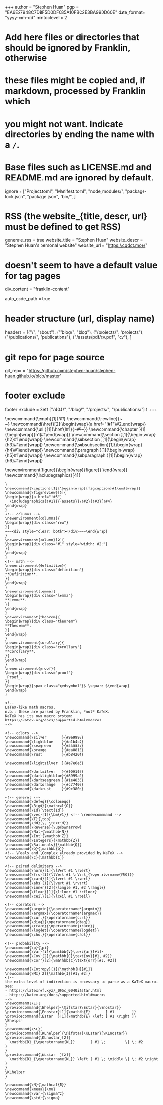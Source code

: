 <!--
Add here global page variables to use throughout your website.
-->
+++
author = "Stephen Huan"
pgp = "EA6E27948C7DBF5D0DF085A10FBC2E3BA99DD60E"
date_format= "yyyy-mm-dd"
mintoclevel = 2

# Add here files or directories that should be ignored by Franklin, otherwise
# these files might be copied and, if markdown, processed by Franklin which
# you might not want. Indicate directories by ending the name with a `/`.
# Base files such as LICENSE.md and README.md are ignored by default.
ignore = ["Project.toml", "Manifest.toml",
          "node_modules/", "package-lock.json", "package.json",
          "bin/",
         ]

# RSS (the website_{title, descr, url} must be defined to get RSS)
generate_rss = true
website_title = "Stephen Huan"
website_descr = "Stephen Huan's personal website"
website_url   = "https://cgdct.moe/"

# doesn't seem to have a default value for tag pages
div_content = "franklin-content"

auto_code_path = true

# header structure (url, display name)
headers = [("/", "about"),
           ("/blog/", "blog"),
           ("/projects/", "projects"),
           ("/publications/", "publications"),
           ("/assets/pdf/cv.pdf", "cv"),
          ]

# git repo for page source
git_repo = "https://github.com/stephen-huan/stephen-huan.github.io/blob/master"

# footer exclude
footer_exclude = Set(
  ["/404/", "/blog/", "/projects/", "/publications/"]
)
+++

<!--
Add here global LaTeX commands to use throughout your pages.
-->
<!-- text formatting -->
\newcommand{\emph}[1]{_!#1_}
\newcommand{\newline}{~~~<br>~~~} <!-- avoid self-closing tag <br/> -->
\newcommand{\href}[2]{\begin{wrap}{a href="!#1"}#2\end{wrap}}
\newcommand{\url }[1]{\href{!#1}{~~~#1~~~}}
\newcommand{\chapter      }[1]{\begin{wrap}{h1}#1\end{wrap}}
\newcommand{\section      }[1]{\begin{wrap}{h2}#1\end{wrap}}
\newcommand{\subsection   }[1]{\begin{wrap}{h3}#1\end{wrap}}
\newcommand{\subsubsection}[1]{\begin{wrap}{h4}#1\end{wrap}}
\newcommand{\paragraph    }[1]{\begin{wrap}{h5}#1\end{wrap}}
\newcommand{\subparagraph }[1]{\begin{wrap}{h6}#1\end{wrap}}
<!-- images -->
\newenvironment{figure}{\begin{wrap}{figure}}{\end{wrap}}
\newcommand{\includegraphics}[4]{
  ~~~<img alt="!#1" src="!#2" width="!#3" height="!#4">~~~
}
\newcommand{\caption}[1]{\begin{wrap}{figcaption}#1\end{wrap}}
\newcommand{\figpreview}[5]{
  \begin{wrap}{a href="!#5"}
    \includegraphics{!#1}{{{assets}}/!#2}{!#3}{!#4}
  \end{wrap}
}
<!-- columns -->
\newenvironment{columns}{
  \begin{wrap}{div class="row"}
}{
  ~~~<div style="clear: both"></div>~~~\end{wrap}
}
\newenvironment{column}[2]{
  \begin{wrap}{div class="#1" style="width: #2;"}
}{
  \end{wrap}
}
<!-- math -->
\newenvironment{definition}{
  \begin{wrap}{div class="definition"}
  **Definition**.
}{
  \end{wrap}
}
\newenvironment{lemma}{
  \begin{wrap}{div class="lemma"}
  **Lemma**.
}{
  \end{wrap}
}
\newenvironment{theorem}{
  \begin{wrap}{div class="theorem"}
  **Theorem**.
}{
  \end{wrap}
}
\newenvironment{corollary}{
  \begin{wrap}{div class="corollary"}
  **Corollary**.
}{
  \end{wrap}
}
\newenvironment{proof}{
  \begin{wrap}{div class="proof"}
  _Proof_.
}{
  \begin{wrap}{span class="qedsymbol"}$ \square $\end{wrap}
  \end{wrap}
}

<!--
LaTeX-like math macros.
n.b.: these are parsed by Franklin, *not* KaTeX.
KaTeX has its own macro system: https://katex.org/docs/supported.html#macros
-->

<!-- colors -->
\newcommand{\silver       }{#9e9997}
\newcommand{\lightblue    }{#a1b4c7}
\newcommand{\seagreen     }{#23553c}
\newcommand{\orange       }{#ea8810}
\newcommand{\rust         }{#b8420f}

\newcommand{\lightsilver  }{#e7e6e5}

\newcommand{\darksilver   }{#96918f}
\newcommand{\darklightblue}{#8999a9}
\newcommand{\darkseagreen }{#1e4833}
\newcommand{\darkorange   }{#c7740e}
\newcommand{\darkrust     }{#9c380d}

<!-- general -->
\newcommand{\defeq}{\coloneqq}
\newcommand{\BigO}{\mathcal{O}}
\newcommand{\Id}{\text{Id}}
\newcommand{\vec}[1]{\bm{#1}} <!-- \renewcommmand -->
\newcommand{\T}{\top}
\newcommand{\dd}{\, \text{d}}
\newcommand{\Reverse}{\updownarrow}
\newcommand{\Nat}{\mathbb{N}}
\newcommand{\Int}{\mathbb{Z}}
\newcommand{\Integers}{\mathbb{Z}}
\newcommand{\Rationals}{\mathbb{Q}}
\newcommand{\Q}{\mathbb{Q}}
<!-- \Reals and \Complex already provided by KaTeX -->
\newcommand{\C}{\mathbb{C}}

<!-- paired delimiters -->
\newcommand{\norm}[1]{\lVert #1 \rVert}
\newcommand{\fro}[1]{\lVert #1 \rVert_{\operatorname{FRO}}}
\newcommand{\card}[1]{\lvert #1 \rvert}
\newcommand{\abs}[1]{\lvert #1 \rvert}
\newcommand{\inner}[2]{\langle #1, #2 \rangle}
\newcommand{\floor}[1]{\lfloor #1 \rfloor}
\newcommand{\ceil}[1]{\lceil #1 \rceil}

<!-- operators -->
\newcommand{\argmin}{\operatorname*{argmin}}
\newcommand{\argmax}{\operatorname*{argmax}}
\newcommand{\curl}{\operatorname{curl}}
\newcommand{\diag}{\operatorname{diag}}
\newcommand{\trace}{\operatorname{trace}}
\newcommand{\logdet}{\operatorname{logdet}}
\newcommand{\chol}{\operatorname{chol}}

<!-- probability -->
\newcommand{\p}{\pi}
\newcommand{\Var}[1]{\mathbb{V}\text{ar}[#1]}
\newcommand{\Cov}[2]{\mathbb{C}\text{ov}[#1, #2]}
\newcommand{\Corr}[2]{\mathbb{C}\text{orr}[#1, #2]}

\newcommand{\Entropy}[1]{\mathbb{H}[#1]}
\newcommand{\MI}[2]{\mathbb{I}[#1; #2]}
<!--
the extra level of indirection is necessary to parse as a KaTeX macro. see:
- https://latexref.xyz/_005c_0040ifstar.html
- https://katex.org/docs/supported.html#macros
-->
\newcommand{\E}{
  \providecommand{\Ehelper}{\@ifstar{\Estar}{\Enostar}}
  \providecommand{\Enostar}[1]{\mathbb{E}       [ #1        ]}
  \providecommand{\Estar  }[1]{\mathbb{E} \left [ #1 \right ]}
  \Ehelper
}
\newcommand{\KL}{
  \providecommand{\KLhelper}{\@ifstar{\KLstar}{\KLnostar}}
  \providecommand{\KLnostar}[2]{
    \mathbb{D}_{\operatorname{KL}}       ( #1 \;         \| \; #2        )
  }
  \providecommand{\KLstar  }[2]{
    \mathbb{D}_{\operatorname{KL}} \left ( #1 \; \middle \| \; #2 \right )
  }
  \KLhelper
}

\newcommand{\N}{\mathcal{N}}
\newcommand{\mean}{\mu}
\newcommand{\var}{\sigma^2}
\newcommand{\std}{\sigma}

